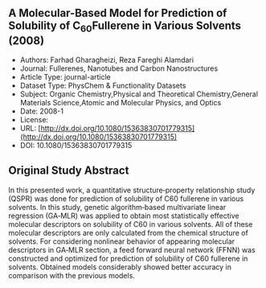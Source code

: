 <script type='text/javascript' src='https://d1bxh8uas1mnw7.cloudfront.net/assets/embed.js'></script>

<div style="float: right; width: 200px" class='altmetric-embed' data-badge-type='donut' data-condensed='true' data-badge-details='right' data-doi="10.1080/15363830701779315"></div>

## A Molecular-Based Model for Prediction of Solubility of C<sub>60</sub>Fullerene in Various Solvents (2008)
<script type="application/ld+json">
	{	
		"@context": {
			"bs": "https://bioschemas.org/",
			"schema": "https://schema.org/",
			"citation": "schema:citation",
			"name": "schema:name",
			"url": "schema:url",
			"variableMeasured": "schema:variableMeasured"
		},
		"@type": "schema:Dataset",
		"name": "A Molecular‐Based Model for Prediction of Solubility of C<sub>60</sub>Fullerene in Various Solvents",
		"url": "http://dx.doi.org/10.1080/15363830701779315",
		"citation": "https://doi.org/10.1080/15363830701779315",
		"@id": "10.1080/15363830701779315",
		"http://purl.org/dc/terms/conformsTo": { "@type": "schema:CreativeWork", "@id": "https://bioschemas.org/profiles/Dataset/0.4-DRAFT" },
		"schema:license": "",
		"schema:creator": [
		  {
			"@type": "schema:Organization",
			"name": "RiskGONE"
		  }
		],
		"schema:datePublished": "2008-1"
	}
</script>

* Authors: Farhad Gharagheizi, Reza Fareghi Alamdari
* Journal: Fullerenes, Nanotubes and Carbon Nanostructures
* Article Type: journal-article
* Dataset Type: PhysChem & Functionality Datasets
* Subject: Organic Chemistry,Physical and Theoretical Chemistry,General Materials Science,Atomic and Molecular Physics, and Optics
* Date: 2008-1
* License: []()
* URL: [http://dx.doi.org/10.1080/15363830701779315](http://dx.doi.org/10.1080/15363830701779315)
* DOI: 10.1080/15363830701779315



## Original Study Abstract

In this presented work, a quantitative structure‐property relationship study (QSPR) was done for prediction of solubility of C60 fullerene in various solvents. In this study, genetic algorithm‐based multivariate linear regression (GA‐MLR) was applied to obtain most statistically effective molecular descriptors on solubility of C60 in various solvents. All of these molecular descriptors are only calculated from the chemical structure of solvents. For considering nonlinear behavior of appearing molecular descriptors in GA‐MLR section, a feed forward neural network (FFNN) was constructed and optimized for prediction of solubility of C60 fullerene in solvents. Obtained models considerably showed better accuracy in comparison with the previous models.
